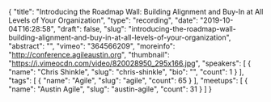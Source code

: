 {
  "title": "Introducing the Roadmap Wall: Building Alignment and Buy-In at All Levels of Your Organization",
  "type": "recording",
  "date": "2019-10-04T16:28:58",
  "draft": false,
  "slug": "introducing-the-roadmap-wall-building-alignment-and-buy-in-at-all-levels-of-your-organization",
  "abstract": "",
  "vimeo": "364566209",
  "moreinfo": "http://conference.agileaustin.org",
  "thumbnail": "https://i.vimeocdn.com/video/820028950_295x166.jpg",
  "speakers": [
    {
      "name": "Chris Shinkle",
      "slug": "chris-shinkle",
      "bio": "",
      "count": 1
    }
  ],
  "tags": [
    {
      "name": "Agile",
      "slug": "agile",
      "count": 65
    }
  ],
  "meetups": [
    {
      "name": "Austin Agile",
      "slug": "austin-agile",
      "count": 31
    }
  ]
}